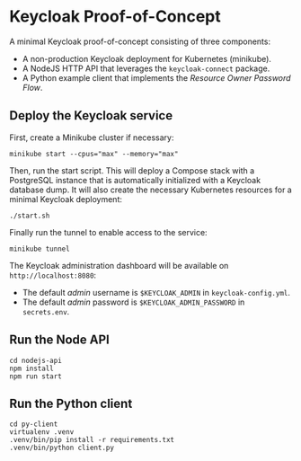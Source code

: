 # Keycloak Proof-of-Concept

A minimal Keycloak proof-of-concept consisting of three components:

- A non-production Keycloak deployment for Kubernetes (minikube).
- A NodeJS HTTP API that leverages the `keycloak-connect` package.
- A Python example client that implements the _Resource Owner Password Flow_.

## Deploy the Keycloak service

First, create a Minikube cluster if necessary:

```
minikube start --cpus="max" --memory="max"
```

Then, run the start script. This will deploy a Compose stack with a PostgreSQL instance that is automatically initialized with a Keycloak database dump. It will also create the necessary Kubernetes resources for a minimal Keycloak deployment:

```
./start.sh
```

Finally run the tunnel to enable access to the service:

```
minikube tunnel
```

The Keycloak administration dashboard will be available on `http://localhost:8080`:

* The default _admin_ username is `$KEYCLOAK_ADMIN` in `keycloak-config.yml`.
* The default _admin_ password is `$KEYCLOAK_ADMIN_PASSWORD` in `secrets.env`.

## Run the Node API

```
cd nodejs-api
npm install
npm run start
```

## Run the Python client

```
cd py-client
virtualenv .venv
.venv/bin/pip install -r requirements.txt
.venv/bin/python client.py
```
